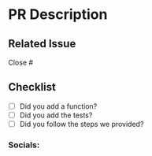 
<!-- 
This template will help you to have a meaningful PR, please follow it and do not leave it blank.
-->

# PR Description 

<!-- 
If there is no related issue, please add a short description about your PR.
-->

## Related Issue 

<!-- 
Please use this format to link other issues with their numbers: Close #123 
https://docs.github.com/en/issues/tracking-your-work-with-issues/linking-a-pull-request-to-an-issue#linking-a-pull-request-to-an-issue-using-a-keyword
-->

Close #

## Checklist 

- [ ] Did you add a function?
- [ ] Did you add the tests?
- [ ] Did you follow the steps we provided?

### Socials: 

<!-- 
If you have Twitter, please provide it here otherwise just ignore this.
-->
